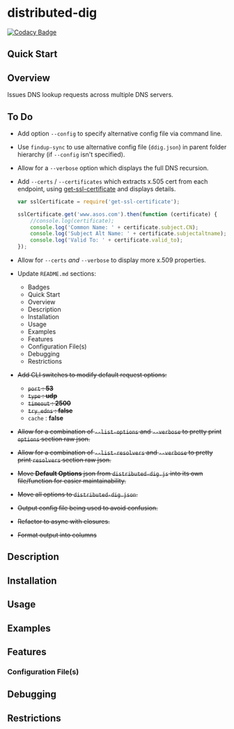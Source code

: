 # distributed-dig

[![Codacy Badge](https://api.codacy.com/project/badge/Grade/47a2084dfb3146a58e7711d6444324a7)](https://www.codacy.com?utm_source=bitbucket.org&amp;utm_medium=referral&amp;utm_content=MarkSMurphy/distributed-dig&amp;utm_campaign=Badge_Grade)

## Quick Start

## Overview

Issues DNS lookup requests across multiple DNS servers.

## To Do

* Add option `--config` to specify alternative config file via command line.
* Use `findup-sync` to use alternative config file (`ddig.json`) in parent folder hierarchy (if `--config` isn't specified).
* Allow for a `--verbose` option which displays the full DNS recursion.
* Add `--certs` / `--certificates` which extracts x.505 cert from each endpoint, using [get-ssl-certificate](https://www.npmjs.com/package/get-ssl-certificate) and displays details.

    ```javascript
    var sslCertificate = require('get-ssl-certificate');

    sslCertificate.get('www.asos.com').then(function (certificate) {
        //console.log(certificate);
        console.log('Common Name: ' + certificate.subject.CN);
        console.log('Subject Alt Name: ' + certificate.subjectaltname);
        console.log('Valid To: ' + certificate.valid_to);
    });
    ```

* Allow for `--certs` *and* `--verbose` to display more x.509 properties.
* Update `README.md` sections:
  * Badges
  * Quick Start
  * Overview
  * Description
  * Installation
  * Usage
  * Examples
  * Features
  * Configuration File(s)
  * Debugging
  * Restrictions
* ~~Add CLI switches to modify default request options:~~
  * ~~`port` : __53__~~
  * ~~`type` : __udp__~~
  * ~~`timeout` : __2500__~~
  * ~~`try_edns` : __false__~~
  * `cache` : __false__
* ~~Allow for a combination of `--list-options` and `--verbose` to pretty print `options` section raw json.~~
* ~~Allow for a combination of `--list-resolvers` and `--verbose` to pretty print `resolvers` section raw json.~~
* ~~Move **Default Options** json from `distributed-dig.js` into its own file/function for easier maintainability.~~
* ~~Move all options to `distributed-dig.json`.~~
* ~~Output config file being used to avoid confusion.~~
* ~~Refactor to async with closures.~~
* ~~Format output into columns~~

## Description

## Installation

## Usage

## Examples

## Features

### Configuration File(s)

## Debugging

## Restrictions
